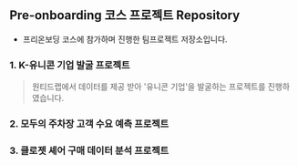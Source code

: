 ## Pre-onboarding 코스 프로젝트 Repository 
- 프리온보딩 코스에 참가하며 진행한 팀프로젝트 저장소입니다.

### 1. K-유니콘 기업 발굴 프로젝트
> 원티드랩에서 데이터를 제공 받아 '유니콘 기업'을 발굴하는 프로젝트를 진행하였습니다.  

### 2. 모두의 주차장 고객 수요 예측 프로젝트


### 3. 클로젯 셰어 구매 데이터 분석 프로젝트
